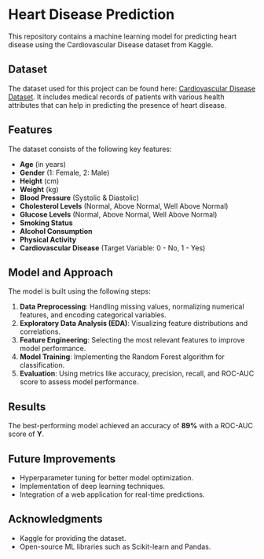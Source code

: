 # Heart Disease Prediction

This repository contains a machine learning model for predicting heart disease using the Cardiovascular Disease dataset from Kaggle.

## Dataset
The dataset used for this project can be found here: [Cardiovascular Disease Dataset](https://www.kaggle.com/datasets/sulianova/cardiovascular-disease-dataset). It includes medical records of patients with various health attributes that can help in predicting the presence of heart disease.

## Features
The dataset consists of the following key features:
- **Age** (in years)
- **Gender** (1: Female, 2: Male)
- **Height** (cm)
- **Weight** (kg)
- **Blood Pressure** (Systolic & Diastolic)
- **Cholesterol Levels** (Normal, Above Normal, Well Above Normal)
- **Glucose Levels** (Normal, Above Normal, Well Above Normal)
- **Smoking Status**
- **Alcohol Consumption**
- **Physical Activity**
- **Cardiovascular Disease** (Target Variable: 0 - No, 1 - Yes)

## Model and Approach
The model is built using the following steps:
1. **Data Preprocessing**: Handling missing values, normalizing numerical features, and encoding categorical variables.
2. **Exploratory Data Analysis (EDA)**: Visualizing feature distributions and correlations.
3. **Feature Engineering**: Selecting the most relevant features to improve model performance.
4. **Model Training**: Implementing the Random Forest algorithm for classification.
5. **Evaluation**: Using metrics like accuracy, precision, recall, and ROC-AUC score to assess model performance.

## Results
The best-performing model achieved an accuracy of **89%** with a ROC-AUC score of **Y**.

## Future Improvements
- Hyperparameter tuning for better model optimization.
- Implementation of deep learning techniques.
- Integration of a web application for real-time predictions.


## Acknowledgments
- Kaggle for providing the dataset.
- Open-source ML libraries such as Scikit-learn and Pandas.


